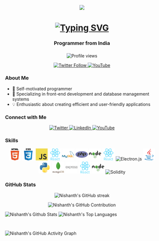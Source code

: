 
<div id="header" align="center">
  <img src="https://media.giphy.com/media/M9gbBd9nbDrOTu1Mqx/giphy.gif" width="100"/>
 <!-- <img src="https://github.com/user-attachments/assets/bcc9cd5a-8cca-4599-8ec0-fde26a72f0f4" />!-->

</div>
<h1 align="center"> <a href="https://git.io/typing-svg"><img src="https://readme-typing-svg.demolab.com?font=Fira+Code&size=40&pause=1000&center=true&vCenter=true&random=false&width=435&height=60&lines=Hi%2CThere%F0%9F%91%8B;I+am+Nishanth+K J;I+am+a+Student;I+am+a+Developer" alt="Typing SVG" /></a> </h1>
<h3 align="center"> Programmer from India</h3>
<h5 align="center"></h5>

<p align="center">
  <img src="https://komarev.com/ghpvc/?username=nishanthkj&label=Profile%20views&color=0e75b6&style=flat" alt="Profile views" />
</p>

<p align="center">
  <a href="https://twitter.com/nishanth_kj" target="_blank">
    <img src="https://img.shields.io/twitter/follow/nishanth_kj?logo=twitter&style=for-the-badge" alt="Twitter Follow" />
  </a>
  <a href="https://www.youtube.com/@nishanthkj" target="_blank">
    <img src="https://img.shields.io/badge/YouTube-Subscribe-red?style=for-the-badge&logo=youtube" alt="YouTube" />
  </a>
</p>

### About Me

- 🌟 Self-motivated programmer
- 🚀 Specializing in front-end development and database management systems
- 💡 Enthusiastic about creating efficient and user-friendly applications

### Connect with Me

<p align="center">
  <a href="https://twitter.com/nishanth_kj" target="_blank">
    <img src="https://img.shields.io/badge/-Twitter-1DA1F2?style=for-the-badge&logo=twitter&logoColor=white" alt="Twitter" />
  </a>
  <a href="https://linkedin.com/in/nishanth-kj" target="_blank">
    <img src="https://img.shields.io/badge/-LinkedIn-0077B5?style=for-the-badge&logo=linkedin&logoColor=white" alt="LinkedIn" />
  </a>
  <a href="https://www.youtube.com/@nishanthkj" target="_blank">
    <img src="https://img.shields.io/badge/-YouTube-FF0000?style=for-the-badge&logo=youtube&logoColor=white" alt="YouTube" />
  </a>
</p>

### Skills

<p align="center">
  <img src="https://raw.githubusercontent.com/devicons/devicon/master/icons/html5/html5-original-wordmark.svg" alt="HTML5" width="40" height="40" />
  <img src="https://raw.githubusercontent.com/devicons/devicon/master/icons/css3/css3-original-wordmark.svg" alt="CSS3" width="40" height="40" />
  <img src="https://raw.githubusercontent.com/devicons/devicon/master/icons/javascript/javascript-original.svg" alt="JavaScript" width="40" height="40" />  
  <img src="https://raw.githubusercontent.com/devicons/devicon/master/icons/react/react-original-wordmark.svg" alt="React" width="40" height="40" />
  <img src="https://raw.githubusercontent.com/devicons/devicon/master/icons/mysql/mysql-original-wordmark.svg" alt="MySQL" width="40" height="40" />
  <img src="https://raw.githubusercontent.com/devicons/devicon/master/icons/php/php-original.svg" alt="PHP" width="40" height="40" />
  <img src="https://raw.githubusercontent.com/devicons/devicon/master/icons/nodejs/nodejs-original-wordmark.svg" alt="Node.js" width="40" height="40" />
   <img src="https://raw.githubusercontent.com/devicons/devicon/master/icons/react/react-original-wordmark.svg" alt="React" width="40" height="40" />
  <img src="https://cdn.jsdelivr.net/gh/devicons/devicon/icons/electron/electron-original.svg" alt="Electron.js" width="40" height="40" />
  <img src="https://raw.githubusercontent.com/devicons/devicon/master/icons/java/java-original.svg" alt="Java" width="40" height="40" />
  <img src="https://raw.githubusercontent.com/devicons/devicon/master/icons/python/python-original.svg" alt="Python" width="40" height="40" />
  <img src="https://raw.githubusercontent.com/devicons/devicon/master/icons/mongodb/mongodb-original-wordmark.svg" alt="MongoDB" width="40" height="40" />
  <img src="https://raw.githubusercontent.com/devicons/devicon/master/icons/express/express-original-wordmark.svg" alt="Express.js" width="40" height="40" />
  <img src="https://raw.githubusercontent.com/devicons/devicon/master/icons/react/react-original-wordmark.svg" alt="React.js" width="40" height="40" />
  <img src="https://raw.githubusercontent.com/devicons/devicon/master/icons/nodejs/nodejs-original-wordmark.svg" alt="Node.js" width="40" height="40" />
  <img src="https://simpleicons.org/icons/solidity.svg" alt="Solidity" width="40" height="40" />
</p>

### GitHub Stats
<!--
## Top Open Source Repositories

[![iTasks](https://github-readme-stats.vercel.app/api/pin/?username=nishanthkj&repo=itasks&border_color=7F3FBF&bg_color=0D1117&title_color=C9D1D9&text_color=8B949E&icon_color=7F3FBF)](https://github.com/nishanthkj/itasks)
[![urFolio](https://github-readme-stats.vercel.app/api/pin/?username=nishanthkj&repo=urfolio&border_color=7F3FBF&bg_color=0D1117&title_color=C9D1D9&text_color=8B949E&icon_color=7F3FBF)](https://github.com/nishanthkj/urfolio)
[![Web Projects](https://github-readme-stats.vercel.app/api/pin/?username=nishanthkj&repo=web-projects&border_color=7F3FBF&bg_color=0D1117&title_color=C9D1D9&text_color=8B949E&icon_color=7F3FBF)](https://github.com/nishanthkj/web-projects)
[![Al Siam Readme](https://github-readme-stats.vercel.app/api/pin/?username=nishanthkj&repo=alsiam&border_color=7F3FBF&bg_color=0D1117&title_color=C9D1D9&text_color=8B949E&icon_color=7F3FBF)](https://github.com/nishanthkj/alsiam)

<br/>

[![All Repositories](https://img.shields.io/badge/-All%20Repos-2962FF?style=for-the-badge&logo=koding&logoColor=white)](https://github.com/nishanthkj?tab=repositories)

<br/>
<hr/>
<br/>
!-->
<p align="center">
  <img src="https://github-readme-streak-stats.herokuapp.com/?user=nishanthkj&theme=radical&border=7F3FBF&background=0D1117" alt="Nishanth's GitHub streak"/>
</p>

<p align="center">
  <img src="https://github-profile-summary-cards.vercel.app/api/cards/profile-details?username=nishanthkj&theme=radical" alt="Nishanth's GitHub Contribution"/>
</p>
<p align="left">
<a> 
    <img alt="Nishanth's Github Stats" src="https://denvercoder1-github-readme-stats.vercel.app/api?username=nishanthkj&show_icons=true&count_private=true&theme=react&border_color=7F3FBF&bg_color=0D1117&title_color=F85D7F&icon_color=F8D866" height="192px" width="49%"/>
  <img alt="Nishanth's Top Languages" src="https://denvercoder1-github-readme-stats.vercel.app/api/top-langs/?username=nishanthkj&langs_count=8&layout=compact&theme=react&border_color=7F3FBF&bg_color=0D1117&title_color=F85D7F&icon_color=F8D866" height="192px" width="49%"/>
  <br/>
</a>
<p align="left">
<br/>

![Nishanth's GitHub Activity Graph](https://github-readme-activity-graph.vercel.app/graph?username=nishanthkj&custom_title=Nishanth's%20GitHub%20Activity%20Graph&bg_color=0D1117&color=7F3FBF&line=7F3FBF&point=7F3FBF&area_color=FFFFFF&title_color=FFFFFF&area=true)
